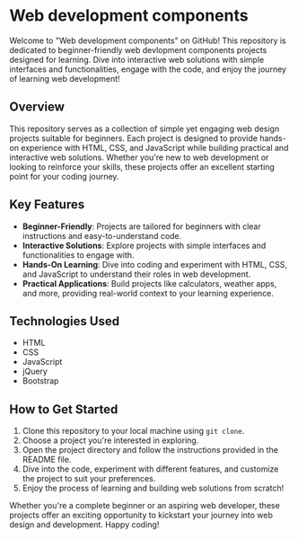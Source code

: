 # Web development components

Welcome to "Web development components" on GitHub! This repository is dedicated to beginner-friendly web devlopment components projects designed for learning. Dive into interactive web solutions with simple interfaces and functionalities, engage with the code, and enjoy the journey of learning web development!

## Overview

This repository serves as a collection of simple yet engaging web design projects suitable for beginners. Each project is designed to provide hands-on experience with HTML, CSS, and JavaScript while building practical and interactive web solutions. Whether you're new to web development or looking to reinforce your skills, these projects offer an excellent starting point for your coding journey.

## Key Features

- **Beginner-Friendly**: Projects are tailored for beginners with clear instructions and easy-to-understand code.
- **Interactive Solutions**: Explore projects with simple interfaces and functionalities to engage with.
- **Hands-On Learning**: Dive into coding and experiment with HTML, CSS, and JavaScript to understand their roles in web development.
- **Practical Applications**: Build projects like calculators, weather apps, and more, providing real-world context to your learning experience.

## Technologies Used

- HTML
- CSS
- JavaScript
- jQuery
- Bootstrap 

## How to Get Started

1. Clone this repository to your local machine using `git clone`.
2. Choose a project you're interested in exploring.
3. Open the project directory and follow the instructions provided in the README file.
4. Dive into the code, experiment with different features, and customize the project to suit your preferences.
5. Enjoy the process of learning and building web solutions from scratch!

Whether you're a complete beginner or an aspiring web developer, these projects offer an exciting opportunity to kickstart your journey into web design and development. Happy coding!
